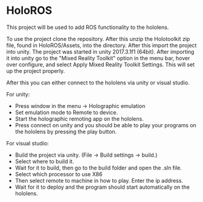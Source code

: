 # HoloROS

This project will be used to add ROS functionality to the hololens.

To use the project clone the repository. After this unzip the Holotoolkit zip file, found in HoloROS/Assets, into the directory. After this import the project into unity. The project was started in unity 2017.3.1f1 (64bit). 
After importing it into unity go to the "Mixed Reality Toolkit" option in the menu bar, hover over configure, and select Apply Mixed Reality Toolkit Settings. This will set up the project properly. 

After this you can either connect to the hololens via unity or visual studio. 

For unity: 

* Press window in the menu -> Holographic emulation
* Set emulation mode to Remote to device. 
* Start the holographic remoting app on the hololens. 
* Press connect on unity and you should be able to play your programs on the hololens by pressing the play button. 

For visual studio:

* Build the project via unity. (File -> Build settings -> build.)
* Select where to build it. 
* Wait for it to build, then go to the build folder and open the .sln file. 
* Select which processor to use X86
* Then select remote to machine in how to play. Enter the ip address. 
* Wait for it to deploy and the program should start automatically on the hololens. 
